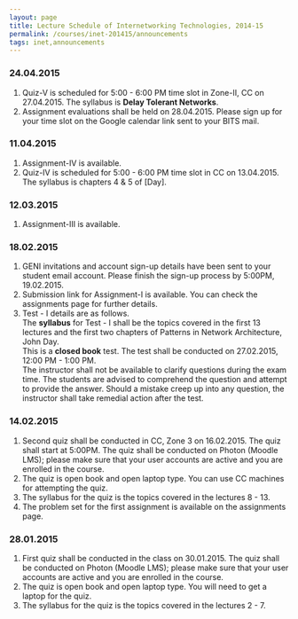 ```yaml
---
layout: page
title: Lecture Schedule of Internetworking Technologies, 2014-15
permalink: /courses/inet-201415/announcements
tags: inet,announcements
---
```



### 24.04.2015 ###

1. Quiz-V is scheduled for 5:00 - 6:00 PM time slot in Zone-II, CC on 27.04.2015. The syllabus is **Delay Tolerant Networks**.
2. Assignment evaluations shall be held on 28.04.2015. Please sign up for your time slot on the Google calendar link sent to your BITS mail.

### 11.04.2015 ###

1. Assignment-IV is available.
2. Quiz-IV is scheduled for 5:00 - 6:00 PM time slot in CC on 13.04.2015. The syllabus is chapters 4 & 5 of [Day].

### 12.03.2015 ###

1. Assignment-III is available.

### 18.02.2015 ###

1. GENI invitations and account sign-up details have been sent to your student email account. Please finish the sign-up process by 5:00PM, 19.02.2015.
2. Submission link for Assignment-I is available. You can check the assignments page for further details.
3. Test - I details are as follows.  
The **syllabus** for Test - I shall be the topics covered in the first 13 lectures and the first two chapters of Patterns in Network Architecture, John Day.  
This is a **closed book** test. The test shall be conducted on 27.02.2015, 12:00 PM - 1:00 PM.  
The instructor shall not be available to clarify questions during the exam time. The students are advised to comprehend the question and attempt to provide the answer. Should a mistake creep up into any question, the instructor shall take remedial action after the test.

### 14.02.2015 ###

1. Second quiz shall be conducted in CC, Zone 3 on 16.02.2015. The quiz shall start at 5:00PM. The quiz shall be conducted on Photon (Moodle LMS); please make sure that your user accounts are active and you are enrolled in the course.
2. The quiz is open book and open laptop type. You can use CC machines for attempting the quiz.
3. The syllabus for the quiz is the topics covered in the lectures 8 - 13.
4. The problem set for the first assignment is available on the assignments page.


### 28.01.2015 ###

1. First quiz shall be conducted in the class on 30.01.2015. The quiz shall be conducted on Photon (Moodle LMS); please make sure that your user accounts are active and you are enrolled in the course.
2. The quiz is open book and open laptop type. You will need to get a laptop for the quiz.
3. The syllabus for the quiz is the topics covered in the lectures 2 - 7.

